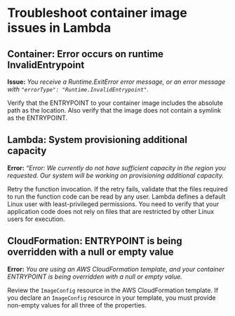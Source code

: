 # Troubleshoot container image issues in Lambda<a name="troubleshooting-images"></a>

## Container: Error occurs on runtime InvalidEntrypoint<a name="troubleshooting-images-entry"></a>

**Issue:** *You receive a Runtime\.ExitError error message, or an error message with `"errorType": "Runtime.InvalidEntrypoint"`\.*

Verify that the ENTRYPOINT to your container image includes the absolute path as the location\. Also verify that the image does not contain a symlink as the ENTRYPOINT\. 

## Lambda: System provisioning additional capacity<a name="troubleshooting-images-capacity"></a>

**Error:** *“Error: We currently do not have sufficient capacity in the region you requested\. Our system will be working on provisioning additional capacity\.*

Retry the function invocation\. If the retry fails, validate that the files required to run the function code can be read by any user\. Lambda defines a default Linux user with least\-privileged permissions\. You need to verify that your application code does not rely on files that are restricted by other Linux users for execution\. 

## CloudFormation: ENTRYPOINT is being overridden with a null or empty value<a name="troubleshooting-images-cfn"></a>

**Error:** *You are using an AWS CloudFormation template, and your container ENTRYPOINT is being overridden with a null or empty value\.*

Review the `ImageConfig` resource in the AWS CloudFormation template\. If you declare an `ImageConfig` resource in your template, you must provide non\-empty values for all three of the properties\.
